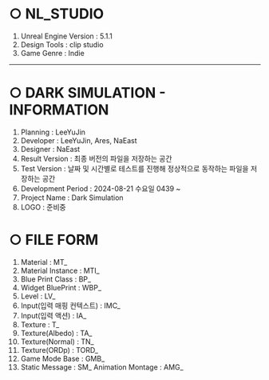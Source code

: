 # ○ NL_STUDIO
1. Unreal Engine Version : 5.1.1
2. Design Tools : clip studio
3. Game Genre : Indie

---

# ○ DARK SIMULATION - INFORMATION
1. Planning : LeeYuJin
2. Developer : LeeYuJin, Ares, NaEast
3. Designer : NaEast
4. Result Version : 최종 버전의 파일을 저장하는 공간
5. Test Version : 날짜 및 시간별로 테스트를 진행해 정상적으로 동작하는 파일을 저장하는 공간
6. Development Period : 2024-08-21 수요일 0439 ~
7. Project Name : Dark Simulation
8. LOGO : 준비중

# ○ FILE FORM
1. Material : MT_
2. Material Instance : MTI_
3. Blue Print Class : BP_
4. Widget BluePrint : WBP_
5. Level : LV_
6. Input(입력 매핑 컨텍스트) : IMC_
7. Input(입력 액션) : IA_
8. Texture : T_
9. Texture(Albedo) : TA_
10. Texture(Normal) : TN_
11. Texture(ORDp) : TORD_
12. Game Mode Base : GMB_
13. Static Message : SM_
Animation Montage : AMG_
